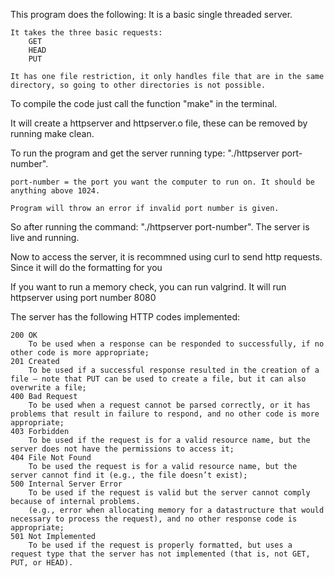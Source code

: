 This program does the following:
    It is a basic single threaded server.

    It takes the three basic requests:
        GET
        HEAD
        PUT
    
    It has one file restriction, it only handles file that are in the same directory, so going to other directories is not possible.
    

To compile the code just call the function "make" in the terminal.

It will create a httpserver and httpserver.o file, these can be removed by running make clean.
    
To run the program and get the server running type: "./httpserver port-number".

    port-number = the port you want the computer to run on. It should be anything above 1024.

    Program will throw an error if invalid port number is given.

So after running the command: "./httpserver port-number".
The server is live and running. 

Now to access the server, it is recommned using curl to send http requests.
Since it will do the formatting for you

If you want to run a memory check, you can run valgrind.
    It will run httpserver using port number 8080


The server has the following HTTP codes implemented:  

    200 OK 
        To be used when a response can be responded to successfully, if no other code is more appropriate;
    201 Created 
        To be used if a successful response resulted in the creation of a file – note that PUT can be used to create a file, but it can also overwrite a file;
    400 Bad Request 
        To be used when a request cannot be parsed correctly, or it has problems that result in failure to respond, and no other code is more appropriate;
    403 Forbidden 
        To be used if the request is for a valid resource name, but the server does not have the permissions to access it;
    404 File Not Found 
        To be used the request is for a valid resource name, but the server cannot find it (e.g., the file doesn’t exist);
    500 Internal Server Error 
        To be used if the request is valid but the server cannot comply because of internal problems.
        (e.g., error when allocating memory for a datastructure that would necessary to process the request), and no other response code is appropriate;
    501 Not Implemented 
        To be used if the request is properly formatted, but uses a request type that the server has not implemented (that is, not GET, PUT, or HEAD).